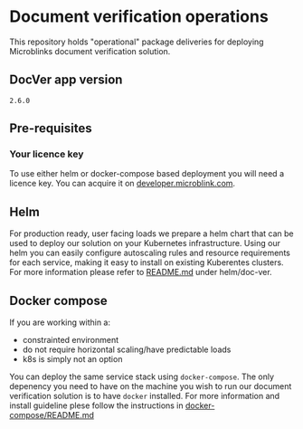 # Document verification operations

This repository holds "operational" package deliveries for deploying Microblinks document verification solution.

## DocVer app version
`2.6.0`

## Pre-requisites
### Your licence key

To use either helm or docker-compose based deployment you will need a licence key.
You can acquire it on [developer.microblink.com](https://developer.microblink.com/).

## Helm
For production ready, user facing loads we prepare a helm chart that can be used to deploy our solution on your Kubernetes infrastructure. 
Using our helm you can easily configure autoscaling rules and resource requirements for each service, making it easy to install
on existing Kuberentes clusters. For more information please refer to [README.md](helm/doc-ver/README.md) under helm/doc-ver.

## Docker compose
If you are working within a: 
 - constrainted environment
 - do not require horizontal scaling/have predictable loads
 - k8s is simply not an option

You can deploy the same service stack using `docker-compose`. The only depenency you need to
have on the machine you wish to run our document verification solution is to have `docker` installed. For more information and install guideline plese follow the instructions in
[docker-compose/README.md](docker-compose/README.md)